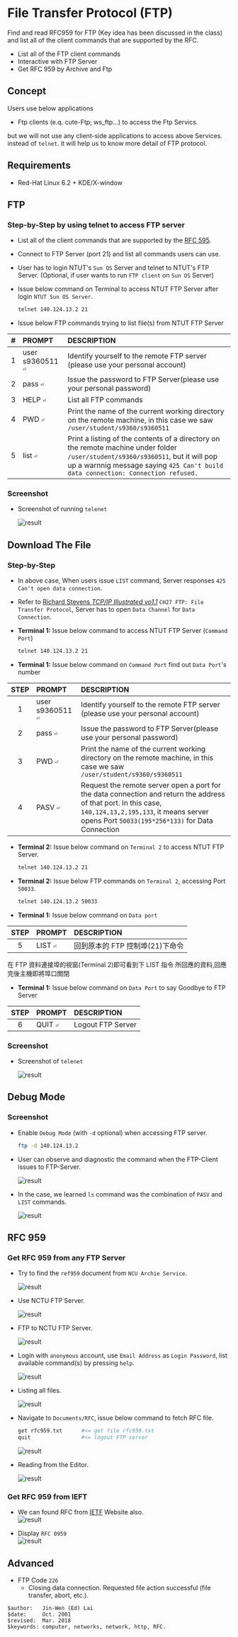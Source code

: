 # File Transfer Protocol (FTP)

Find and read RFC959 for FTP (Key idea has been discussed in the class) and list all of the client commands that are supported by the RFC. 
- List all of the FTP client commands
- Interactive with FTP Server
- Get RFC 959 by Archive and Ftp

## Concept

Users use below applications

- Ftp clients (e.q. cute-Ftp; ws_ftp...) to access the Ftp Servics.

but we will not use any client-side applications to access above Services. instead of `telnet`. it will help us to know more detail of FTP protocol.

## Requirements

- Red-Hat Linux 6.2 + KDE/X-window

## FTP

### Step-by-Step by using telnet to access FTP server

- List all of the client commands that are supported by the [RFC 595](http://www.ietf.org/rfc/rfc0959.txt?number=959).
- Connect to FTP Server (port 21) and list all commands users can use.
- User has to login NTUT's `Sun OS` Server and telnet to NTUT's FTP Server. (Optional, if user wants to run `FTP client` on `Sun OS` Server)

- Issue below command on Terminal to access NTUT FTP Server after login `NTUT Sun OS Server`.

  ```bash
  telnet 140.124.13.2 21
  ```

- Issue below FTP commands trying to list file(s) from NTUT FTP Server

| # |      PROMPT      |  DESCRIPTION |
|:-:|:-----------------|:-------------|
| 1 | user s9360511   <kbd>⏎</kbd> | Identify yourself to the remote FTP server (please use your personal account)                                             |
| 2 | pass <password> <kbd>⏎</kbd> | Issue the password to FTP Server(please use your personal password)                                                       |
| 3 | HELP            <kbd>⏎</kbd> | List all FTP commands                                                                                                     |
| 4 | PWD             <kbd>⏎</kbd> | Print the name of the current working directory on the remote machine, in this case we saw `/user/student/s9360/s9360511` |
| 5 | list            <kbd>⏎</kbd> | Print a listing of the contents of a directory on the remote machine under folder `/user/student/s9360/s9360511`, but it will pop up a warnnig message saying `425 Can't build data connection: Connection refused.` |

### Screenshot

- Screenshot of running `telenet` 

  ![result](f1.gif)

## Download The File

### Step-by-Step

- In above case, When users issue `LIST` command, Server responses `425 Can't open data connection`.

- Refer to [Richard Stevens _TCP/IP Illustrated vo1.1_](http://www.kohala.com/start/tcpipiv1.html) `CH27 FTP: File Transfer Protocol`, Server has to open `Data Channel` for `Data Connection`.

- **Terminal 1:** Issue below command to access NTUT FTP Server (`Command Port`)
  ```bash
  telnet 140.124.13.2 21
  ```

- **Terminal 1:** Issue below command on `Command Port` find out `Data Port`'s number
  
| STEP | PROMPT                        | DESCRIPTION                                                                                                |
|:-:|:------------------------------|:--------------------------------------------------------------------------------------------------------------------------|
| 1    | user s9360511   <kbd>⏎</kbd> | Identify yourself to the remote FTP server (please use your personal account)                              |
| 2    | pass <password> <kbd>⏎</kbd> | Issue the password to FTP Server(please use your personal password)                                        |
| 3    | PWD             <kbd>⏎</kbd> | Print the name of the current working directory on the remote machine, in this case we saw `/user/student/s9360/s9360511`  |                                               |
| 4    | PASV            <kbd>⏎</kbd> | Request the remote server open a port for the data connection and return the address of that port. In this case, `140,124,13,2,195,133`, it means server opens Port `50033(195*256*133)` for Data Connection |

- **Terminal 2:** Issue below command on `Terminal 2` to access NTUT FTP Server.

  ```bash
  telnet 140.124.13.2 21
  ```

- **Terminal 2:** Issue below FTP commands on `Terminal 2`, accessing Port `50033`.

  ```bash
  telnet 140.124.13.2 50033
  ```

- **Terminal 1:** Issue below command on `Data port`

| STEP | PROMPT             | DESCRIPTION                                                                     |
|:-:|:------------------------------|:--------------------------------------------------------------------------------------------------------------------------|
| 5    | LIST <kbd>⏎</kbd> | 回到原本的 FTP 控制埠(21)下命令                                                             |

  在 FTP 資料連接埠的視窗(Terminal 2)即可看到下 LIST 指令 所回應的資料,回應完後主機即將埠口關閉

- **Terminal 1:**  Issue below command on `Data Port` to say Goodbye to FTP Server

| STEP | PROMPT             | DESCRIPTION                                                                     |
|:-:|:------------------------------|:--------------------------------------------------------------------------------------------------------------------------|
| 6    | QUIT <kbd>⏎</kbd> | Logout FTP Server                                                                        |


### Screenshot

- Screenshot of `telenet`  

  ![result](f11.gif)

## Debug Mode

### Screenshot

- Enable `Debug Mode` (with `-d` optional)  when accessing FTP server.  

  ```bash
  ftp -d 140.124.13.2
  ```

- User can observe and diagnostic the command when the FTP-Client issues to FTP-Server. 

  ![result](f12.gif)

- In the case, we learned `ls` command was the combination of `PASV` and `LIST` commands.

  ![result](f13.gif)

## RFC 959

### Get RFC 959 from any FTP Server 
- Try to find the `ref959` document from `NCU Archie Service`. 

  ![result](f2.gif)

- Use NCTU FTP Server.    

  ![result](f3.gif)

- FTP to NCTU FTP Server.  

  ![result](f4.gif)

- Login with `anonymous` account, use `Email Address` as `Login Password`, list available command(s) by pressing `help`.  

  ![result](f5.gif)

- Listing all files.  

  ![result](f6.gif)

- Navigate to `Documents/RFC`, issue below command to fetch RFC file.

  ```bash
  get rfc959.txt      #<= get file rfc959.txt
  quit                #<= logout FTP server
  ```  

  ![result](f7.gif)

- Reading from the Editor.  

  ![result](f8.gif)


### Get RFC 959 from IEFT 

- We can found RFC from [IETF](http://www.ietf.org/rfc) Website also.  
  ![result](f9.gif)

- Display `RFC 0959`  
  ![result](f10.gif)


## Advanced

- FTP Code `226`
  - Closing data connection. Requested file action successful (file transfer, abort, etc.).

```
$author:   Jin-Wen (Ed) Lai
$date:     Oct. 2001
$revised:  Mar. 2018
$keywords: computer, networks, network, http, RFC.
```